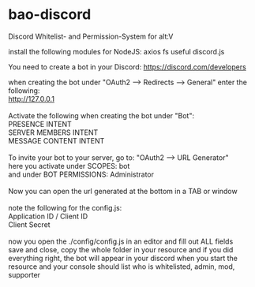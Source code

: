 # bao-discord
Discord Whitelist- and Permission-System for alt:V


install the following modules for NodeJS:
axios
fs
useful
discord.js

You need to create a bot in your Discord: https://discord.com/developers

when creating the bot under "OAuth2 --> Redirects --> General" enter the following:<br>
http://127.0.0.1<br><br>
Activate the following when creating the bot under "Bot":<br>
PRESENCE INTENT<br>
SERVER MEMBERS INTENT<br>
MESSAGE CONTENT INTENT<br><br>
To invite your bot to your server, go to: "OAuth2 --> URL Generator"<br>
here you activate under SCOPES: bot<br>
and under BOT PERMISSIONS: Administrator<br><br>
Now you can open the url generated at the bottom in a TAB or window<br><br>
note the following for the config.js:<br>
Application ID / Client ID<br>
Client Secret<br><br>
now you open the ./config/config.js in an editor and fill out ALL fields<br>
save and close, copy the whole folder in your resource and if you did everything right, the bot will appear in your discord when you start the resource and your console should list who is whitelisted, admin, mod, supporter
